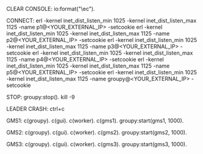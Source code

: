 CLEAR CONSOLE: io:format("\ec").

CONNECT:
erl -kernel inet_dist_listen_min 1025 -kernel inet_dist_listen_max 1125 -name p1@<YOUR_EXTERNAL_IP> -setcookie <PASSWORD>
erl -kernel inet_dist_listen_min 1025 -kernel inet_dist_listen_max 1125 -name p2@<YOUR_EXTERNAL_IP> -setcookie <PASSWORD>
erl -kernel inet_dist_listen_min 1025 -kernel inet_dist_listen_max 1125 -name p3@<YOUR_EXTERNAL_IP> -setcookie <PASSWORD>
erl -kernel inet_dist_listen_min 1025 -kernel inet_dist_listen_max 1125 -name p4@<YOUR_EXTERNAL_IP> -setcookie <PASSWORD>
erl -kernel inet_dist_listen_min 1025 -kernel inet_dist_listen_max 1125 -name p5@<YOUR_EXTERNAL_IP> -setcookie <PASSWORD>
erl -kernel inet_dist_listen_min 1025 -kernel inet_dist_listen_max 1125 -name groupy@<YOUR_EXTERNAL_IP> -setcookie <PASSWORD>

STOP:
groupy:stop().
kill -9 <PID INSTANCE>

LEADER CRASH: ctrl+c

GMS1:
c(groupy).
c(gui).
c(worker).
c(gms1).
groupy:start(gms1, 1000).

GMS2:
c(groupy).
c(gui).
c(worker).
c(gms2).
groupy:start(gms2, 1000).

GMS3:
c(groupy).
c(gui).
c(worker).
c(gms3).
groupy:start(gms3, 1000).
